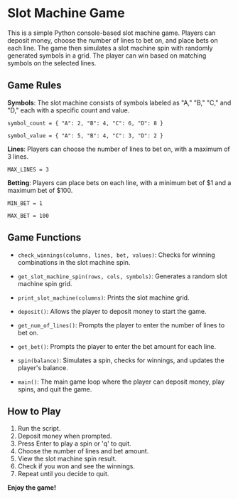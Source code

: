 # Slot Machine Game

This is a simple Python console-based slot machine game. Players can deposit money, choose the number of lines to bet on, and place bets on each line. The game then simulates a slot machine spin with randomly generated symbols in a grid. The player can win based on matching symbols on the selected lines.

## Game Rules

**Symbols**: The slot machine consists of symbols labeled as "A," "B," "C," and "D," each with a specific count and value.

`symbol_count = { "A": 2, "B": 4, "C": 6, "D": 8 }`

`symbol_value = { "A": 5, "B": 4, "C": 3, "D": 2 }`

**Lines**: Players can choose the number of lines to bet on, with a maximum of 3 lines.

`MAX_LINES = 3`

**Betting**: Players can place bets on each line, with a minimum bet of $1 and a maximum bet of $100.

`MIN_BET = 1`

`MAX_BET = 100`

## Game Functions

- `check_winnings(columns, lines, bet, values)`: Checks for winning combinations in the slot machine spin.

- `get_slot_machine_spin(rows, cols, symbols)`: Generates a random slot machine spin grid.

- `print_slot_machine(columns)`: Prints the slot machine grid.

- `deposit()`: Allows the player to deposit money to start the game.

- `get_num_of_lines()`: Prompts the player to enter the number of lines to bet on.

- `get_bet()`: Prompts the player to enter the bet amount for each line.

- `spin(balance)`: Simulates a spin, checks for winnings, and updates the player's balance.

- `main()`: The main game loop where the player can deposit money, play spins, and quit the game.

## How to Play

1. Run the script.
2. Deposit money when prompted.
3. Press Enter to play a spin or 'q' to quit.
4. Choose the number of lines and bet amount.
5. View the slot machine spin result.
6. Check if you won and see the winnings.
7. Repeat until you decide to quit.

**Enjoy the game!**
